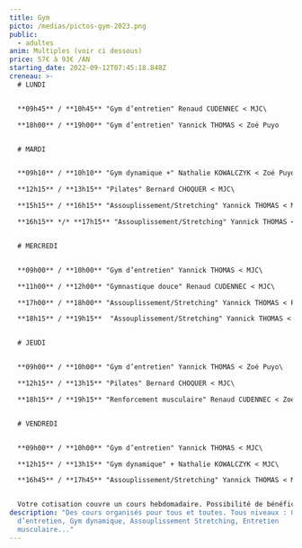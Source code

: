 ```yaml
---
title: Gym
picto: /medias/pictos-gym-2023.png
public:
  - adultes
anim: Multiples (voir ci dessous)
price: 57€ à 93€ /AN
starting_date: 2022-09-12T07:45:18.848Z
creneau: >-
  # LUNDI


  **09h45** / **10h45** "Gym d’entretien" Renaud CUDENNEC < MJC\

  **18h00** / **19h00** "Gym d’entretien" Yannick THOMAS < Zoé Puyo


  # MARDI


  **09h10** / **10h10** "Gym dynamique +" Nathalie KOWALCZYK < Zoé Puyo\

  **12h15** / **13h15** "Pilates" Bernard CHOQUER < MJC\

  **15h15** / **16h15** "Assouplissement/Stretching" Yannick THOMAS < MJC\

  **16h15** */* **17h15** "Assouplissement/Stretching" Yannick THOMAS < MJC


  # MERCREDI


  **09h00** / **10h00** "Gym d’entretien" Yannick THOMAS < MJC\

  **11h00** / **12h00** "Gymnastique douce" Renaud CUDENNEC < MJC\

  **17h00** / **18h00** "Assouplissement/Stretching" Yannick THOMAS < Ploujean\

  **18h15** / **19h15**  "Assouplissement/Stretching" Yannick THOMAS < Ploujean 


  # JEUDI


  **09h00** / **10h00** "Gym d’entretien" Yannick THOMAS < Zoé Puyo\

  **12h15** / **13h15** "Pilates" Bernard CHOQUER < MJC\

  **18h15** / **19h15** "Renforcement musculaire" Renaud CUDENNEC < Zoé Puyo


  # VENDREDI


  **09h00** / **10h00** "Gym d’entretien" Yannick THOMAS < MJC\

  **12h15** / **13h15** "Gym dynamique" + Nathalie KOWALCZYK < MJC\

  **16h45** / **17h45** "Assouplissement/Stretching" Yannick THOMAS < MJC


  Votre cotisation couvre un cours hebdomadaire. Possibilité de bénéficier d’un second cours (nombre de places limité) pour 10€ supplémentaires.
description: "Des cours organisés pour tous et toutes. Tous niveaux : Gym
  d’entretien, Gym dynamique, Assouplissement Stretching, Entretien
  musculaire..."
---
```

